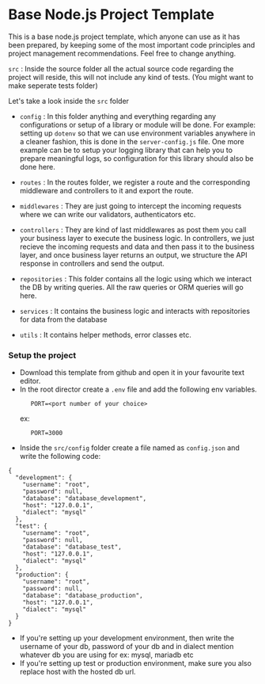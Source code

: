 # Base Node.js Project Template

This is a base node.js project template, which anyone can use as it has been prepared, by keeping some of the most important code principles and project management recommendations.
Feel free to change anything.

`src` : Inside the source folder all the actual source code regarding the project will reside, this will not include any kind of tests. (You might want to make seperate tests folder)

Let's take a look inside the `src` folder

- `config` : In this folder anything and everything regarding any configurations or setup of a library or module will be done. For example: setting up `dotenv` so that we can use environment variables anywhere in a cleaner fashion, this is done in the `server-config.js` file. One more example can be to setup your logging library that can help you to prepare meaningful logs, so configuration for this library should also be done here.

- `routes` : In the routes folder, we register a route and the corresponding middleware and controllers to it and export the route.

- `middlewares` : They are just going to intercept the incoming requests where we can write our validators, authenticators etc.

- `controllers` : They are kind of last middlewares as post them you call your business layer to execute the business logic. In controllers, we just recieve the incoming requests and data and then pass it to the business layer, and once business layer returns an output, we structure the API response in controllers and send the output.

- `repositories` : This folder contains all the logic using which we interact the DB by writing queries. All the raw queries or ORM queries will go here.

- `services` : It contains the business logic and interacts with repositories for data from the database

- `utils` : It contains helper methods, error classes etc.

### Setup the project

- Download this template from github and open it in your favourite text editor.
- In the root director create a `.env` file and add the following env variables.
  ```
     PORT=<port number of your choice>
  ```
  ex:
  ```
     PORT=3000
  ```
- Inside the `src/config` folder create a file named as `config.json` and write the following code:

```
{
  "development": {
    "username": "root",
    "password": null,
    "database": "database_development",
    "host": "127.0.0.1",
    "dialect": "mysql"
  },
  "test": {
    "username": "root",
    "password": null,
    "database": "database_test",
    "host": "127.0.0.1",
    "dialect": "mysql"
  },
  "production": {
    "username": "root",
    "password": null,
    "database": "database_production",
    "host": "127.0.0.1",
    "dialect": "mysql"
  }
}
```

- If you're setting up your development environment, then write the username of your db, password of your db and in dialect mention whatever db you are using for ex: mysql, mariadb etc
- If you're setting up test or production environment, make sure you also replace host with the hosted db url.
